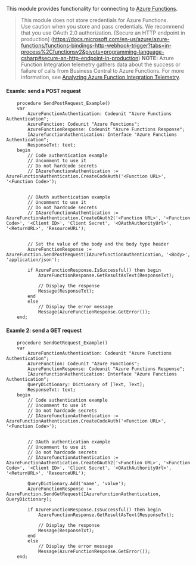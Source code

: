 This module provides functionality for connecting to [Azure Functions](https://docs.microsoft.com/en-us/azure/azure-functions/).

> This module does not store credentials for Azure Functions.  
> Use caution when you store and pass credentials. 
> We recommend that you use OAuth 2.0 authorization. [Secure an HTTP endpoint in production] (https://docs.microsoft.com/en-us/azure/azure-functions/functions-bindings-http-webhook-trigger?tabs=in-process%2Cfunctionsv2&pivots=programming-language-csharp#secure-an-http-endpoint-in-production)
> **NOTE:** Azure Function Integration telemetry gathers data about the success or failure of calls from Business Central to Azure Functions. For more information, see [Analyzing Azure Function Integration Telemetry](https://docs.microsoft.com/en-us/dynamics365/business-central/dev-itpro/administration/telemetry-azure-function-integration-trace?branch=kepontop-azure-function-telemetry).

#### Examle: send a POST request

```
    procedure SendPostRequest_Example()
    var
        AzureFunctionAuthentication: Codeunit "Azure Functions Authentication";
        AzureFunction: Codeunit "Azure Functions";
        AzureFunctionResponse: Codeunit "Azure Functions Response";
        IAzurefunctionAuthentication: Interface "Azure Functions Authentication";
        ResponseTxt: text;
    begin
        // Code authentication example
        // Uncomment to use it
        // Do not hardcode secrets
        // IAzurefunctionAuthentication := AzureFunctionAuthentication.CreateCodeAuth('<Function URL>', '<Function Code>');


        // OAuth authentication example
        // Uncomment to use it
        // Do not hardcode secrets
        // IAzurefunctionAuthentication := AzureFunctionAuthentication.CreateOAuth2('<Function URL>', '<Function Code>', '<Client ID>', 'Client Secret', '<OAuthAuthorityUrl>', '<ReturnURL>', 'ResourceURL');


        // Set the value of the body and the body type header
        AzureFunctionResponse := AzureFunction.SendPostRequest(IAzurefunctionAuthentication, '<Body>', 'application/json');

        if AzureFunctionResponse.IsSuccessful() then begin
            AzureFunctionResponse.GetResultAsText(ResponseTxt);

            // Display the response
            Message(ResponseTxt);
        end
        else
            // Display the error message
            Message(AzureFunctionResponse.GetError());
    end;
```

#### Examle 2: send a GET request

```
    procedure SendGetRequest_Example()
    var
        AzureFunctionAuthentication: Codeunit "Azure Functions Authentication";
        AzureFunction: Codeunit "Azure Functions";
        AzureFunctionResponse: Codeunit "Azure Functions Response";
        IAzurefunctionAuthentication: Interface "Azure Functions Authentication";
        QueryDictionary: Dictionary of [Text, Text];
        ResponseTxt: text;
    begin
        // Code authentication example
        // Uncomment to use it
        // Do not hardcode secrets
        // IAzurefunctionAuthentication := AzureFunctionAuthentication.CreateCodeAuth('<Function URL>', '<Function Code>');


        // OAuth authentication example
        // Uncomment to use it
        // Do not hardcode secrets
        // IAzurefunctionAuthentication := AzureFunctionAuthentication.CreateOAuth2('<Function URL>', '<Function Code>', '<Client ID>', 'Client Secret', '<OAuthAuthorityUrl>', '<ReturnURL>', 'ResourceURL');

        QueryDictionary.Add('name', 'value');
        AzureFunctionResponse := AzureFunction.SendGetRequest(IAzurefunctionAuthentication, QueryDictionary);

        if AzureFunctionResponse.IsSuccessful() then begin
            AzureFunctionResponse.GetResultAsText(ResponseTxt);

            // Display the response
            Message(ResponseTxt);
        end
        else
            // Display the error message
            Message(AzureFunctionResponse.GetError());
    end;
```